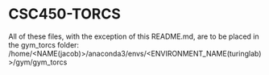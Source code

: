 # CSC450-TORCS

All of these files, with the exception of this README.md, are to be placed in the gym_torcs folder:
/home/<NAME(jacob)>/anaconda3/envs/<ENVIRONMENT_NAME(turinglab)>/gym/gym_torcs
